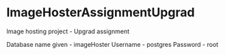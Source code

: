 # ImageHosterAssignmentUpgrad

Image hosting project - Upgrad assignment

Database name given - imageHoster
Username - postgres
Password - root

